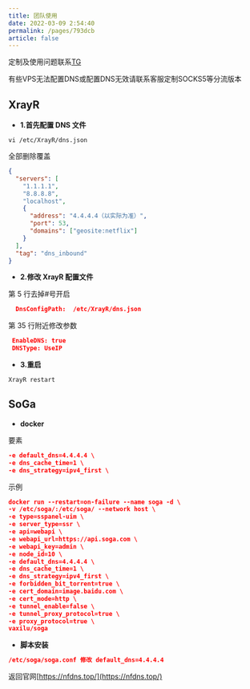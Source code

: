 ```yaml
---
title: 团队使用
date: 2022-03-09 2:54:40
permalink: /pages/793dcb
article: false
---
```


定制及使用问题联系[TG](https://t.me/leo_togo)

<Badge text="以下示例解锁DNS为4.4.4.4，实际使用以系统显示为准" type="error" vertical="middle"/>

有些VPS无法配置DNS或配置DNS无效请联系客服定制SOCKS5等分流版本

## XrayR

- **1.首先配置 DNS 文件**

```shell
vi /etc/XrayR/dns.json
```

全部删除覆盖

```json
{
  "servers": [
    "1.1.1.1",
    "8.8.8.8",
    "localhost",
    {
      "address": "4.4.4.4（以实际为准）",
      "port": 53,
      "domains": ["geosite:netflix"]
    }
  ],
  "tag": "dns_inbound"
}
```

- **2.修改 XrayR 配置文件**

第 5 行去掉#号开启

```json
  DnsConfigPath:  /etc/XrayR/dns.json
```

第 35 行附近修改参数

```json
 EnableDNS: true
 DNSType: UseIP
```

- **3.重启**

```shell
XrayR restart
```

## SoGa

- **docker**

要素
```json
-e default_dns=4.4.4.4 \
-e dns_cache_time=1 \
-e dns_strategy=ipv4_first \
```
示例

```json
docker run --restart=on-failure --name soga -d \
-v /etc/soga/:/etc/soga/ --network host \
-e type=sspanel-uim \
-e server_type=ssr \
-e api=webapi \
-e webapi_url=https://api.soga.com \
-e webapi_key=admin \
-e node_id=10 \
-e default_dns=4.4.4.4 \
-e dns_cache_time=1 \
-e dns_strategy=ipv4_first \
-e forbidden_bit_torrent=true \
-e cert_domain=image.baidu.com \
-e cert_mode=http \
-e tunnel_enable=false \
-e tunnel_proxy_protocol=true \
-e proxy_protocol=true \
vaxilu/soga
```

- **脚本安装**

```json
/etc/soga/soga.conf 修改 default_dns=4.4.4.4
```


返回官网[https://nfdns.top/](https://nfdns.top/)
